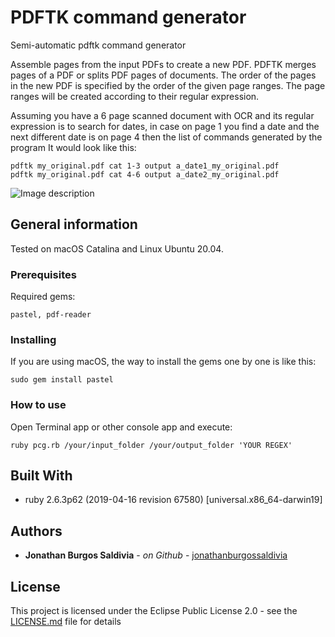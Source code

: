 # PDFTK command generator
Semi-automatic pdftk command generator

Assemble pages from the input PDFs to create a new PDF. PDFTK merges pages of a PDF or splits PDF pages of documents. The order of the pages in the new PDF is specified by the order of the given page ranges. The page ranges will be created according to their regular expression. 

Assuming you have a 6 page scanned document with OCR and its regular expression is to search for dates, in case on page 1 you find a date and the next different date is on page 4 then the list of commands generated by the program It would look like this:


```
pdftk my_original.pdf cat 1-3 output a_date1_my_original.pdf
pdftk my_original.pdf cat 4-6 output a_date2_my_original.pdf
```

![Image description](https://github.com/jonathanburgossaldivia/)

## General information

Tested on macOS Catalina and Linux Ubuntu 20.04.

### Prerequisites

Required gems:

```
pastel, pdf-reader
```

### Installing

If you are using macOS, the way to install the gems one by one is like this:

```
sudo gem install pastel
```

### How to use

Open Terminal app or other console app and execute:

```
ruby pcg.rb /your/input_folder /your/output_folder 'YOUR REGEX'
```

## Built With

* ruby 2.6.3p62 (2019-04-16 revision 67580) [universal.x86_64-darwin19]

## Authors

* **Jonathan Burgos Saldivia** - *on Github* - [jonathanburgossaldivia](https://github.com/jonathanburgossaldivia)

## License

This project is licensed under the Eclipse Public License 2.0 - see the [LICENSE.md](LICENSE.md) file for details
